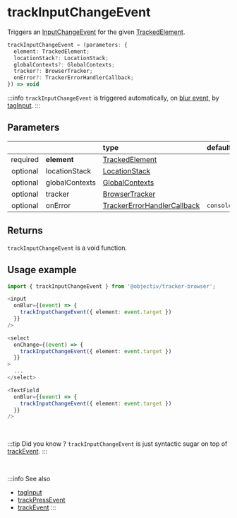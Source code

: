 # trackInputChangeEvent

Triggers an [InputChangeEvent](/taxonomy/reference/events/InputChangeEvent.md) for the given [TrackedElement](/tracking/browser/api-reference/definitions/TrackedElement.md).

```typescript
trackInputChangeEvent = (parameters: {
  element: TrackedElement;
  locationStack?: LocationStack;
  globalContexts?: GlobalContexts;
  tracker?: BrowserTracker;
  onError?: TrackerErrorHandlerCallback;
}) => void
```

:::info
`trackInputChangeEvent` is triggered automatically, on [blur event](https://developer.mozilla.org/en-US/docs/Web/API/Element/blur_event), by [tagInput](/tracking/browser/api-reference/locationTaggers/tagInput.md).
:::

## Parameters
|          |             | type                                                                                                                                                     | default value
| :-:      | :--         | :--                                                                                                                                                      | :--           
| required | **element**    | [TrackedElement](/tracking/browser/api-reference/definitions/TrackedElement.md)                           |
| optional | locationStack  | [LocationStack](/tracking/browser/api-reference/core/LocationStack.md)                                    |
| optional | globalContexts | [GlobalContexts](/tracking/browser/api-reference/core/GlobalContexts.md)                                  |
| optional | tracker        | [BrowserTracker](/tracking/browser/api-reference/general/BrowserTracker.md)                               |
| optional | onError        | [TrackerErrorHandlerCallback](/tracking/browser/api-reference/definitions/TrackerErrorHandlerCallback.md) | `console.error`

## Returns
`trackInputChangeEvent` is a void function.

## Usage example

```typescript jsx
import { trackInputChangeEvent } from '@objectiv/tracker-browser';
```

```typescript jsx
<input
  onBlur={(event) => {
    trackInputChangeEvent({ element: event.target })
  }}
/>
```

```typescript jsx
<select
  onChange={(event) => {
    trackInputChangeEvent({ element: event.target })
  }}
>
  ...
</select>
```

```typescript jsx
<TextField
  onBlur={(event) => {
    trackInputChangeEvent({ element: event.target })
  }}
/>
```

<br />

:::tip Did you know ?
`trackInputChangeEvent` is just syntactic sugar on top of [trackEvent](/tracking/browser/api-reference/eventTrackers/trackEvent.md).
:::

<br />

:::info See also
- [tagInput](/tracking/browser/api-reference/locationTaggers/tagInput.md)
- [trackPressEvent](/tracking/browser/api-reference/eventTrackers/trackPressEvent.md)
- [trackEvent](/tracking/browser/api-reference/eventTrackers/trackEvent.md)
:::
